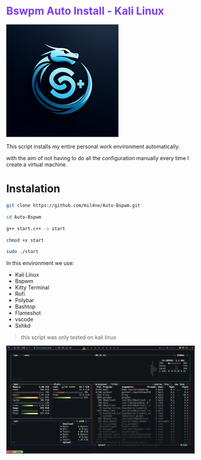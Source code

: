 # <span style="color: #7E3BF7FF">Bswpm Auto Install - Kali Linux</span>
            
<img src="/img/bspwm.webp" width="300">

This script installs my entire personal work environment automatically.

with the aim of not having to do all the configuration manually every time I create a virtual machine.
# Instalation

```bash
git clone https://github.com/mil4ne/Auto-Bspwm.git
```

```bash
cd Auto-Bspwm
```

```bash
g++ start.c++ -o start
```
```bash
chmod +x start
```

```bash
sudo ./start
```


In this environment we use:

- Kali Linux
- Bspwm
- Kitty Terminal
- Rofi
- Polybar 
- Bashtop
- Flameshot
- vscode
- Sxhkd

> this script was only tested on kali linux

<img src="/img/main.png">
